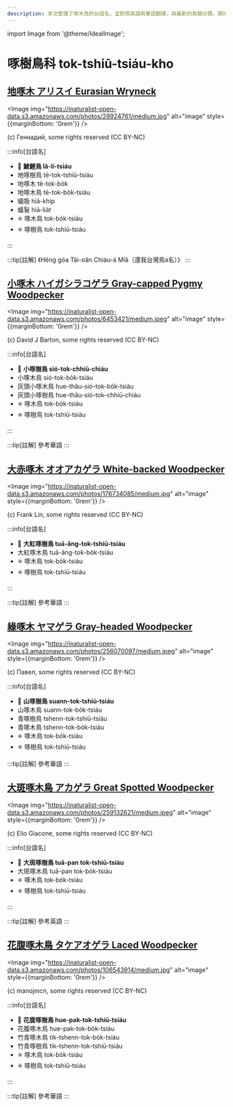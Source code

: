 ```yaml
---
description: 本文整理了啄木鳥的台語名，並對照英語與華語翻譯，與最新的鳥類分類，期待能夠供未來的台語鳥類圖鑑當作參考
---
```


import Image from '@theme/IdealImage';

# 啄樹鳥科 tok-tshiū-tsiáu-kho

## [地啄木 アリスイ Eurasian Wryneck](https://ebird.org/species/eurwry)

<Image img="https://inaturalist-open-data.s3.amazonaws.com/photos/28924761/medium.jpg" alt="image" style={{marginBottom: '0rem'}} />

<div className="image-caption">
(c) Геннадий, some rights reserved (CC BY-NC)
</div>

:::info[台語名]

- 🎯 **鯪鯉鳥 lâ-lí-tsiáu**
- 地啄樹鳥 tē-tok-tshiū-tsiáu
- 地啄木 tē-tok-bo̍k
- 地啄木鳥 tē-tok-bo̍k-tsiáu
- 蟻吸 hiā-khip
- 蟻鴷 hiā-lia̍t
- ✳️ 啄木鳥 tok-bo̍k-tsiáu
- ✳️ 啄樹鳥 tok-tshiū-tsiáu

:::

:::tip[註解]
《Hêng góa Tâi-oân Chiáu-á Miâ（還我台灣鳥á名）》
:::

## [小啄木 ハイガシラコゲラ Gray-capped Pygmy Woodpecker](https://ebird.org/species/gycwoo1)

<Image img="https://inaturalist-open-data.s3.amazonaws.com/photos/6453421/medium.jpeg" alt="image" style={{marginBottom: '0rem'}} />

<div className="image-caption">
(c) David J Barton, some rights reserved (CC BY-NC)
</div>

:::info[台語名]

- 🎯 **小啄樹鳥 sió-tok-chhiū-chiáu**
- 小啄木鳥 sió-tok-bo̍k-tsiáu
- 灰頭小啄木鳥 hue-thâu-sió-tok-bo̍k-tsiáu
- 灰頭小啄樹鳥 hue-thâu-sió-tok-chhiū-chiáu
- ✳️ 啄木鳥 tok-bo̍k-tsiáu
- ✳️ 啄樹鳥 tok-tshiū-tsiáu

:::

:::tip[註解]
參考華語
:::

## [大赤啄木 オオアカゲラ White-backed Woodpecker](https://ebird.org/species/whbwoo1)

<Image img="https://inaturalist-open-data.s3.amazonaws.com/photos/176734085/medium.jpg" alt="image" style={{marginBottom: '0rem'}} />

<div className="image-caption">
(c) Frank Lin, some rights reserved (CC BY-NC)
</div>

:::info[台語名]

- 🎯 **大紅啄樹鳥 tuā-âng-tok-tshiū-tsiáu**
- 大紅啄木鳥 tuā-âng-tok-bo̍k-tsiáu
- ✳️ 啄木鳥 tok-bo̍k-tsiáu
- ✳️ 啄樹鳥 tok-tshiū-tsiáu

:::

:::tip[註解]
參考華語
:::

## [綠啄木 ヤマゲラ Gray-headed Woodpecker](https://ebird.org/species/gyfwoo1)

<Image img="https://inaturalist-open-data.s3.amazonaws.com/photos/256070097/medium.jpeg" alt="image" style={{marginBottom: '0rem'}} />

<div className="image-caption">
(c) Павел, some rights reserved (CC BY-NC)
</div>

:::info[台語名]

- 🎯 **山啄樹鳥 suann-tok-tshiū-tsiáu**
- 山啄木鳥 suann-tok-bo̍k-tsiáu
- 青啄樹鳥 tshenn-tok-tshiū-tsiáu
- 青啄木鳥 tshenn-tok-bo̍k-tsiáu
- ✳️ 啄木鳥 tok-bo̍k-tsiáu
- ✳️ 啄樹鳥 tok-tshiū-tsiáu

:::tip[註解]
參考華語
:::

## [大斑啄木鳥 アカゲラ Great Spotted Woodpecker](https://ebird.org/species/grswoo)

<Image img="https://inaturalist-open-data.s3.amazonaws.com/photos/259132621/medium.jpeg" alt="image" style={{marginBottom: '0rem'}} />

<div className="image-caption">
(c) Elio Giacone, some rights reserved (CC BY-NC)
</div>

:::info[台語名]

- 🎯 **大斑啄樹鳥 tuā-pan tok-tshiū-tsiáu**
- 大斑啄木鳥 tuā-pan tok-bo̍k-tsiáu
- ✳️ 啄木鳥 tok-bo̍k-tsiáu
- ✳️ 啄樹鳥 tok-tshiū-tsiáu

:::

:::tip[註解]
參考英語
:::

## [花腹啄木鳥 タケアオゲラ Laced Woodpecker](https://ebird.org/species/lacwoo1)

<Image img="https://inaturalist-open-data.s3.amazonaws.com/photos/106543914/medium.jpg" alt="image" style={{marginBottom: '0rem'}} />

<div className="image-caption">
(c) manojmcn, some rights reserved (CC BY-NC)
</div>

:::info[台語名]

- 🎯 **花腹啄樹鳥 hue-pak-tok-tshiū-tsiáu**
- 花腹啄木鳥 hue-pak-tok-bo̍k-tsiáu
- 竹青啄木鳥 tik-tshenn-tok-bo̍k-tsiáu
- 竹青啄樹鳥 tik-tshenn-tok-tshiū-tsiáu
- ✳️ 啄木鳥 tok-bo̍k-tsiáu
- ✳️ 啄樹鳥 tok-tshiū-tsiáu

:::

:::tip[註解]
參考華語
:::
